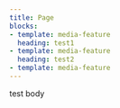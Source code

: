 ```yaml
---
title: Page
blocks:
- template: media-feature
  heading: test1
- template: media-feature
  heading: test2
- template: media-feature
---
```

test body
